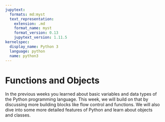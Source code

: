 ```yaml
---
jupytext:
  formats: md:myst
  text_representation:
    extension: .md
    format_name: myst
    format_version: 0.13
    jupytext_version: 1.11.5
kernelspec:
  display_name: Python 3
  language: python
  name: python3
---
```


# Functions and Objects

In the previous weeks you learned about basic variables and data types of the Python programming language. This week, we will build on that by discussing more building blocks like flow control and functions. We will also dive into some more detailed features of Python and learn about objects and classes.